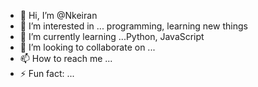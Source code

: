 - 👋 Hi, I’m @Nkeiran
- 👀 I’m interested in ... programming, learning new things
- 🌱 I’m currently learning ...Python, JavaScript
- 💞️ I’m looking to collaborate on ...
- 📫 How to reach me ...
- ⚡ Fun fact: ...

<!---
Nkeiran/Nkeiran is a ✨ special ✨ repository because its `README.md` (this file) appears on your GitHub profile.
You can click the Preview link to take a look at your changes.
--->
